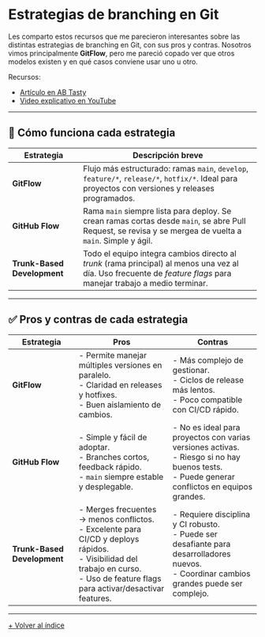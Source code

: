 # Estrategias de branching en Git

Les comparto estos recursos que me parecieron interesantes sobre las distintas estrategias de branching en Git, con sus pros y contras. Nosotros vimos principalmente **GitFlow**, pero me pareció copado ver que otros modelos existen y en qué casos conviene usar uno u otro.  

Recursos:
- [Artículo en AB Tasty](https://www.abtasty.com/blog/git-branching-strategies/)
- [Video explicativo en YouTube](https://www.youtube.com/watch?v=U_IFGpJDbeU)

---

## 📌 Cómo funciona cada estrategia

| Estrategia | Descripción breve |
|---|--------------------|
| **GitFlow** | Flujo más estructurado: ramas `main`, `develop`, `feature/*`, `release/*`, `hotfix/*`. Ideal para proyectos con versiones y releases programados. |
| **GitHub Flow** | Rama `main` siempre lista para deploy. Se crean ramas cortas desde `main`, se abre Pull Request, se revisa y se mergea de vuelta a `main`. Simple y ágil. |
| **Trunk-Based Development** | Todo el equipo integra cambios directo al *trunk* (rama principal) al menos una vez al día. Uso frecuente de *feature flags* para manejar trabajo a medio terminar. |

---

## ✅ Pros y contras de cada estrategia

| Estrategia | Pros | Contras |
|---|------|-------|
| **GitFlow** | - Permite manejar múltiples versiones en paralelo.<br>- Claridad en releases y hotfixes.<br>- Buen aislamiento de cambios. | - Más complejo de gestionar.<br>- Ciclos de release más lentos.<br>- Poco compatible con CI/CD rápido. |
| **GitHub Flow** | - Simple y fácil de adoptar.<br>- Branches cortos, feedback rápido.<br>- `main` siempre estable y desplegable. | - No es ideal para proyectos con varias versiones activas.<br>- Riesgo si no hay buenos tests.<br>- Puede generar conflictos en equipos grandes. |
| **Trunk-Based Development** | - Merges frecuentes → menos conflictos.<br>- Excelente para CI/CD y deploys rápidos.<br>- Visibilidad del trabajo en curso.<br>- Uso de feature flags para activar/desactivar features. | - Requiere disciplina y CI robusto.<br>- Puede ser desafiante para desarrolladores nuevos.<br>- Coordinar cambios grandes puede ser complejo. |

---

[+ Volver al índice](../INDICE.md)